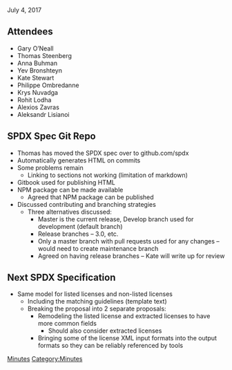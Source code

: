 July 4, 2017

## Attendees

  - Gary O’Neall
  - Thomas Steenberg
  - Anna Buhman
  - Yev Bronshteyn
  - Kate Stewart
  - Philippe Ombredanne
  - Krys Nuvadga
  - Rohit Lodha
  - Alexios Zavras
  - Aleksandr Lisianoi

## SPDX Spec Git Repo

  - Thomas has moved the SPDX spec over to github.com/spdx
  - Automatically generates HTML on commits
  - Some problems remain
      - Linking to sections not working (limitation of markdown)
  - Gitbook used for publishing HTML
  - NPM package can be made available
      - Agreed that NPM package can be published
  - Discussed contributing and branching strategies
      - Three alternatives discussed:
          - Master is the current release, Develop branch used for
            development (default branch)
          - Release branches – 3.0, etc.
          - Only a master branch with pull requests used for any changes
            – would need to create maintenance branch
          - Agreed on having release branches – Kate will write up for
            review

## Next SPDX Specification

  - Same model for listed licenses and non-listed licenses
      - Including the matching guidelines (template text)
      - Breaking the proposal into 2 separate proposals:
          - Remodeling the listed license and extracted licenses to have
            more common fields
              - Should also consider extracted licenses
          - Bringing some of the license XML input formats into the
            output formats so they can be reliably referenced by tools

[Minutes](Category:Technical "wikilink")
[Category:Minutes](Category:Minutes "wikilink")
